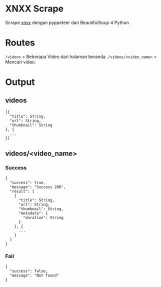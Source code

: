 # XNXX Scrape

Scrape [xnxx](https://xnxx.com) dengan pyppeteer dan BeautifulSoup 4 Python

# Routes

`/videos` = Beberapa Video dari halaman beranda.
`/videos/<video_name>` = Mencari video.

# Output

## videos
```
[{
  "title": String,
  "url": String,
  "thumbnail": String
}, {
  ...
}]
```

## videos/<video_name>

### Success
```
{
  "success": true,
  "message": "Success 200",
  "result": [
    {
      "title": String,
      "url": String,
      "thumbnail": String,
      "metadata": {
        "duration": String
      }
    }, {
      ...
    }
  ]
}
```
### Fail
```
{
  "success": false,
  "message": "Not found"
}
```